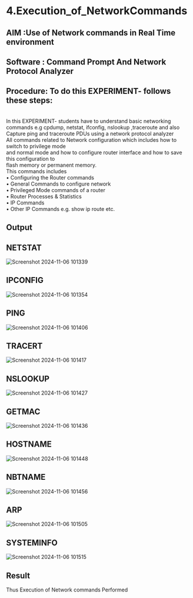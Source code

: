 # 4.Execution_of_NetworkCommands
## AIM :Use of Network commands in Real Time environment
## Software : Command Prompt And Network Protocol Analyzer
## Procedure: To do this EXPERIMENT- follows these steps:
<BR>
In this EXPERIMENT- students have to understand basic networking commands e.g cpdump, netstat, ifconfig, nslookup ,traceroute and also Capture ping and traceroute PDUs using a network protocol analyzer 
<BR>
All commands related to Network configuration which includes how to switch to privilege mode
<BR>
and normal mode and how to configure router interface and how to save this configuration to
<BR>
flash memory or permanent memory.
<BR>
This commands includes
<BR>
• Configuring the Router commands
<BR>
• General Commands to configure network
<BR>
• Privileged Mode commands of a router 
<BR>
• Router Processes & Statistics
<BR>
• IP Commands
<BR>
• Other IP Commands e.g. show ip route etc.
<BR>

## Output
## NETSTAT

![Screenshot 2024-11-06 101339](https://github.com/user-attachments/assets/3f3a3a04-1c0f-4653-a236-c419a06f4db2)

## IPCONFIG
![Screenshot 2024-11-06 101354](https://github.com/user-attachments/assets/29a89e42-9e15-45a5-a9d4-e8a20e7bf5dd)


## PING

![Screenshot 2024-11-06 101406](https://github.com/user-attachments/assets/69bdcb85-6c91-4406-9356-3308a032c538)


## TRACERT
![Screenshot 2024-11-06 101417](https://github.com/user-attachments/assets/f54453bc-b427-4e25-b3c2-e1cfd0a9e4b2)


## NSLOOKUP
![Screenshot 2024-11-06 101427](https://github.com/user-attachments/assets/ddb5df05-107d-48ce-96b5-823d0cd1ed68)

## GETMAC
![Screenshot 2024-11-06 101436](https://github.com/user-attachments/assets/79fc58f9-f06d-4928-9769-a2fd30b7d77d)


## HOSTNAME

![Screenshot 2024-11-06 101448](https://github.com/user-attachments/assets/6d3e2cc5-0406-40fa-9c38-d003e8377845)

## NBTNAME
![Screenshot 2024-11-06 101456](https://github.com/user-attachments/assets/f6e54d0b-eb1f-4cbd-9a2b-3c388fe1359a)


## ARP
![Screenshot 2024-11-06 101505](https://github.com/user-attachments/assets/9899fd71-87fc-446c-998b-a164592d178a)


## SYSTEMINFO
![Screenshot 2024-11-06 101515](https://github.com/user-attachments/assets/707d303c-27e1-4503-9a1b-f1a8e1106817)



## Result
Thus Execution of Network commands Performed 
